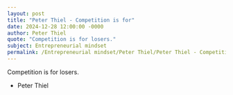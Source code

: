 ```yaml
---
layout: post
title: "Peter Thiel - Competition is for"
date: 2024-12-28 12:00:00 -0000
author: Peter Thiel
quote: "Competition is for losers."
subject: Entrepreneurial mindset
permalink: /Entrepreneurial mindset/Peter Thiel/Peter Thiel - Competition is for
---
```


Competition is for losers.

- Peter Thiel

